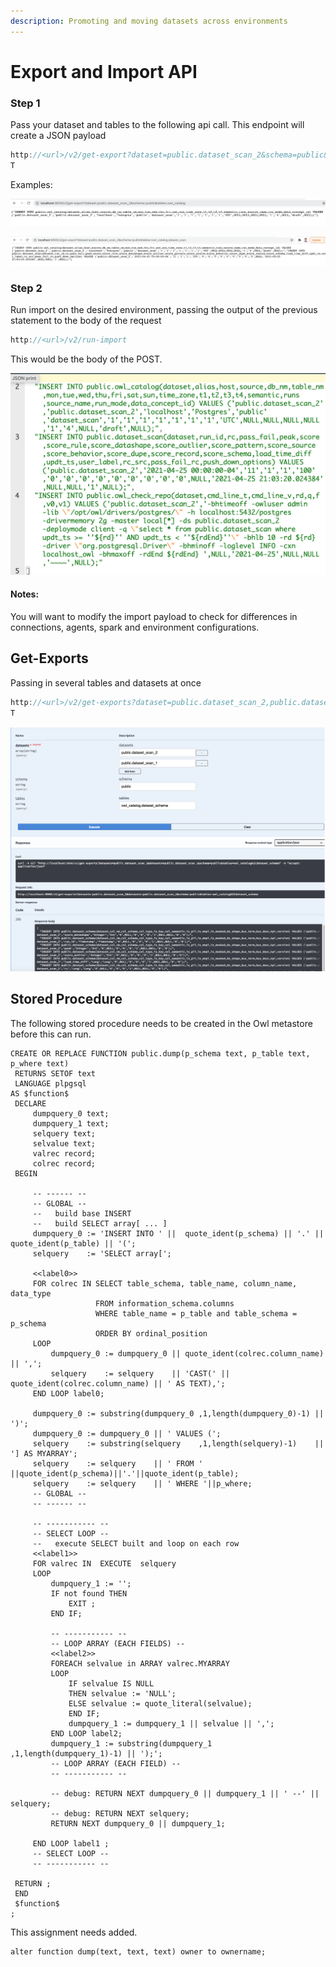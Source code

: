 ```yaml
---
description: Promoting and moving datasets across environments
---
```

# Export and Import API

### Step 1

Pass your dataset and tables to the following api call. This endpoint will create a JSON payload

```javascript
http://<url>/v2/get-export?dataset=public.dataset_scan_2&schema=public&tables=owl_catalog,dataset_scan,owl_check_repo
T
```

Examples:

![1 Table](<../.gitbook/assets/Screen Shot 2021-04-26 at 10.02.12 AM.png>)

![Multiple Tables](<../.gitbook/assets/Screen Shot 2021-04-26 at 10.07.54 AM.png>)

### Step 2

Run import on the desired environment, passing the output of the previous statement to the body of the request 

```javascript
http://<url>/v2/run-import
```

This would be the body of the POST.

![](<../.gitbook/assets/Screen Shot 2021-04-26 at 10.13.18 AM.png>)

#### Notes: 

You will want to modify the import payload to check for differences in connections, agents, spark and environment configurations.



## Get-Exports

Passing in several tables and datasets at once

```javascript
http://<url>/v2/get-exports?dataset=public.dataset_scan_2,public.dataset_scan_1&schema=public&tables=owl_catalog,dataset_scan,owl_check_repo
T
```

![](<../.gitbook/assets/image (58).png>)

## Stored Procedure

The following stored procedure needs to be created in the Owl metastore before this can run. 

```
CREATE OR REPLACE FUNCTION public.dump(p_schema text, p_table text, p_where text)
 RETURNS SETOF text
 LANGUAGE plpgsql
AS $function$
 DECLARE
     dumpquery_0 text;
     dumpquery_1 text;
     selquery text;
     selvalue text;
     valrec record;
     colrec record;
 BEGIN

     -- ------ --
     -- GLOBAL --
     --   build base INSERT
     --   build SELECT array[ ... ]
     dumpquery_0 := 'INSERT INTO ' ||  quote_ident(p_schema) || '.' || quote_ident(p_table) || '(';
     selquery    := 'SELECT array[';

     <<label0>>
     FOR colrec IN SELECT table_schema, table_name, column_name, data_type
                   FROM information_schema.columns
                   WHERE table_name = p_table and table_schema = p_schema
                   ORDER BY ordinal_position
     LOOP
         dumpquery_0 := dumpquery_0 || quote_ident(colrec.column_name) || ',';
         selquery    := selquery    || 'CAST(' || quote_ident(colrec.column_name) || ' AS TEXT),';
     END LOOP label0;

     dumpquery_0 := substring(dumpquery_0 ,1,length(dumpquery_0)-1) || ')';
     dumpquery_0 := dumpquery_0 || ' VALUES (';
     selquery    := substring(selquery    ,1,length(selquery)-1)    || '] AS MYARRAY';
     selquery    := selquery    || ' FROM ' ||quote_ident(p_schema)||'.'||quote_ident(p_table);
     selquery    := selquery    || ' WHERE '||p_where;
     -- GLOBAL --
     -- ------ --

     -- ----------- --
     -- SELECT LOOP --
     --   execute SELECT built and loop on each row
     <<label1>>
     FOR valrec IN  EXECUTE  selquery
     LOOP
         dumpquery_1 := '';
         IF not found THEN
             EXIT ;
         END IF;

         -- ----------- --
         -- LOOP ARRAY (EACH FIELDS) --
         <<label2>>
         FOREACH selvalue in ARRAY valrec.MYARRAY
         LOOP
             IF selvalue IS NULL
             THEN selvalue := 'NULL';
             ELSE selvalue := quote_literal(selvalue);
             END IF;
             dumpquery_1 := dumpquery_1 || selvalue || ',';
         END LOOP label2;
         dumpquery_1 := substring(dumpquery_1 ,1,length(dumpquery_1)-1) || ');';
         -- LOOP ARRAY (EACH FIELD) --
         -- ----------- --

         -- debug: RETURN NEXT dumpquery_0 || dumpquery_1 || ' --' || selquery;
         -- debug: RETURN NEXT selquery;
         RETURN NEXT dumpquery_0 || dumpquery_1;

     END LOOP label1 ;
     -- SELECT LOOP --
     -- ----------- --

 RETURN ;
 END
 $function$
;
```

This assignment needs added.

```
alter function dump(text, text, text) owner to ownername;
```
